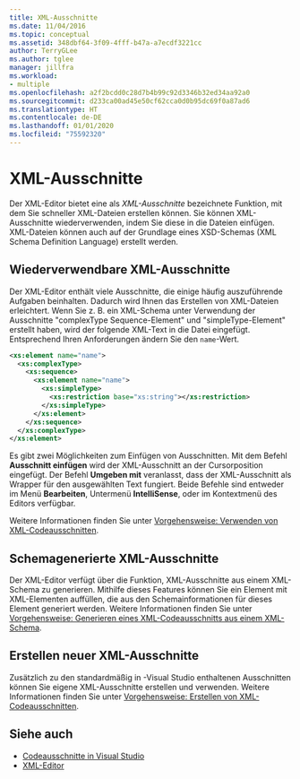 ```yaml
---
title: XML-Ausschnitte
ms.date: 11/04/2016
ms.topic: conceptual
ms.assetid: 348dbf64-3f09-4fff-b47a-a7ecdf3221cc
author: TerryGLee
ms.author: tglee
manager: jillfra
ms.workload:
- multiple
ms.openlocfilehash: a2f2bcdd0c28d7b4b99c92d3346b32ed34aa92a0
ms.sourcegitcommit: d233ca00ad45e50cf62cca0d0b95dc69f0a87ad6
ms.translationtype: HT
ms.contentlocale: de-DE
ms.lasthandoff: 01/01/2020
ms.locfileid: "75592320"
---
```

# <a name="xml-snippets"></a>XML-Ausschnitte

Der XML-Editor bietet eine als *XML-Ausschnitte* bezeichnete Funktion, mit dem Sie schneller XML-Dateien erstellen können. Sie können XML-Ausschnitte wiederverwenden, indem Sie diese in die Dateien einfügen. XML-Dateien können auch auf der Grundlage eines XSD-Schemas (XML Schema Definition Language) erstellt werden.

## <a name="reusable-xml-snippets"></a>Wiederverwendbare XML-Ausschnitte

Der XML-Editor enthält viele Ausschnitte, die einige häufig auszuführende Aufgaben beinhalten. Dadurch wird Ihnen das Erstellen von XML-Dateien erleichtert. Wenn Sie z. B. ein XML-Schema unter Verwendung der Ausschnitte "complexType Sequence-Element" und "simpleType-Element" erstellt haben, wird der folgende XML-Text in die Datei eingefügt. Entsprechend Ihren Anforderungen ändern Sie den `name`-Wert.

```xml
<xs:element name="name">
  <xs:complexType>
    <xs:sequence>
      <xs:element name="name">
        <xs:simpleType>
          <xs:restriction base="xs:string"></xs:restriction>
        </xs:simpleType>
      </xs:element>
    </xs:sequence>
  </xs:complexType>
</xs:element>
```

Es gibt zwei Möglichkeiten zum Einfügen von Ausschnitten. Mit dem Befehl **Ausschnitt einfügen** wird der XML-Ausschnitt an der Cursorposition eingefügt. Der Befehl **Umgeben mit** veranlasst, dass der XML-Ausschnitt als Wrapper für den ausgewählten Text fungiert. Beide Befehle sind entweder im Menü **Bearbeiten**, Untermenü **IntelliSense**, oder im Kontextmenü des Editors verfügbar.

Weitere Informationen finden Sie unter [Vorgehensweise: Verwenden von XML-Codeausschnitten](../xml-tools/how-to-use-xml-snippets.md).

## <a name="schema-generated-xml-snippets"></a>Schemagenerierte XML-Ausschnitte

Der XML-Editor verfügt über die Funktion, XML-Ausschnitte aus einem XML-Schema zu generieren. Mithilfe dieses Features können Sie ein Element mit XML-Elementen auffüllen, die aus den Schemainformationen für dieses Element generiert werden. Weitere Informationen finden Sie unter [Vorgehensweise: Generieren eines XML-Codeausschnitts aus einem XML-Schema](../xml-tools/how-to-generate-an-xml-snippet-from-an-xml-schema.md).

## <a name="create-new-xml-snippets"></a>Erstellen neuer XML-Ausschnitte

Zusätzlich zu den standardmäßig in -Visual Studio enthaltenen Ausschnitten können Sie eigene XML-Ausschnitte erstellen und verwenden. Weitere Informationen finden Sie unter [Vorgehensweise: Erstellen von XML-Codeausschnitten](../xml-tools/how-to-create-xml-snippets.md).

## <a name="see-also"></a>Siehe auch

- [Codeausschnitte in Visual Studio](../ide/code-snippets.md)
- [XML-Editor](../xml-tools/xml-editor.md)
